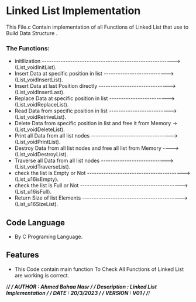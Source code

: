 #  Linked List Implementation

This File.c Contain implementation of all Functions of Linked List that use to Build Data Structure . 


### The Functions:

- initilization --------------------------------------------------------> (List_voidInitList).
- Insert Data at specific position in list ---------------------------> (List_voidInsertList).
- Insert Data at last Position directly ------------------------------> (List_voidInsertLast).
- Replace Data at specific position in list -------------------------> (List_voidReplaceList).
- Read Data from specific position in list --------------------------> (List_voidRetriveList).
- Delete Data from specific position in list and free it from Memory -> (List_voidDeleteList).
- Print all Data from all list nodes ----------------------------------> (List_voidPrintList).
- Destroy Data from all list nodes and free all list from Memory ----> (List_voidDestroyList).
- Traverse all Data from all list nodes ----------------------------> (List_voidTraverseList).
- check the list is Empty or Not -----------------------------------------> (List_u16isEmpty).
- check the list is Full or Not -------------------------------------------> (List_u16isFull).
- Return Size of list Elements ------------------------------------------> (List_u16SizeList).



## Code Language

- By C Programing Language.


## Features 

- This Code contain main function To Check All Functions of Linked List are working is correct.

/****************************************************/
/*   AUTHOR      : Ahmed Bahaa Nasr                 */
/*   Description : Linked List Implementation       */
/*   DATE        : 20/3/2023                        */
/*   VERSION     : V01                              */
/****************************************************/
